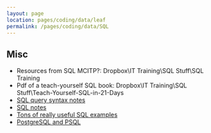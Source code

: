 ```yaml
---
layout: page
location: pages/coding/data/leaf
permalink: /pages/coding/data/SQL
---
```



## Misc

- Resources from SQL MCITP?: Dropbox\IT Training\SQL Stuff\SQL Training
- Pdf of a teach-yourself SQL book: Dropbox\IT Training\SQL Stuff\Teach-Yourself-SQL-in-21-Days
- [SQL query syntax notes](https://docs.google.com/document/d/1o5ecuhB5OGtzR-Un938LyWUg-SRN41w8/edit)
- [SQL notes](https://docs.google.com/document/d/12mjiQz3qj15DwMwPOGtJi_EhM91otbK9/edit)
- [Tons of really useful SQL examples](https://docs.google.com/document/d/1SHupcfODAGE49dLMshmofwUKbeR_bwWh/edit?usp=sharing&ouid=103421291342743881452&rtpof=true&sd=true)
- [PostgreSQL and PSQL](/pages/coding/data/PostgreSQL-and-PSQL)